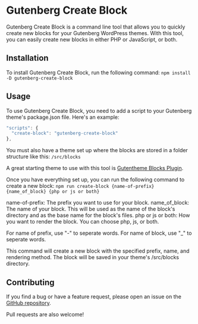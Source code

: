 # Gutenberg Create Block

Gutenberg Create Block is a command line tool that allows you to quickly create new blocks for your Gutenberg WordPress themes.
With this tool, you can easily create new blocks in either PHP or JavaScript, or both.

## Installation

To install Gutenberg Create Block, run the following command:
`npm install -D gutenberg-create-block`

## Usage

To use Gutenberg Create Block, you need to add a script to your Gutenberg theme's package.json file.
Here's an example:

```js
"scripts": {
  "create-block": "gutenberg-create-block"
},
```

You must also have a theme set up where the blocks are stored in a folder structure like this:
`/src/blocks`

A great starting theme to use with this tool is [Gutentheme Blocks Plugin](https://github.com/lewisRotchell/Gutentheme-Blocks-Plugin).

Once you have everything set up, you can run the following command to create a new block:
`npm run create-block {name-of-prefix} {name_of_block} {php or js or both}`

name-of-prefix: The prefix you want to use for your block.
name_of_block: The name of your block. This will be used as the name of the block's directory and as the base name for the block's files.
php or js or both: How you want to render the block. You can choose php, js, or both.

For name of prefix, use "-" to seperate words.
For name of block, use "\_" to seperate words.

This command will create a new block with the specified prefix, name, and rendering method.
The block will be saved in your theme's /src/blocks directory.

## Contributing

If you find a bug or have a feature request, please open an issue on the [GitHub repository](https://github.com/lewisRotchell/wp-gutenblock-create-block).

Pull requests are also welcome!
